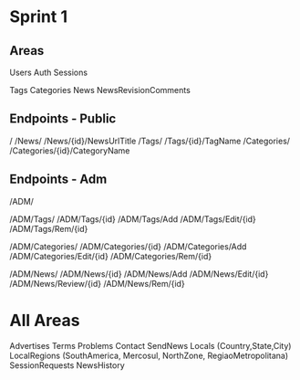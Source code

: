 # Sprint 1

## Areas
Users
Auth
Sessions

Tags
Categories
News
NewsRevisionComments

## Endpoints - Public
/
/News/
/News/{id}/NewsUrlTitle
/Tags/
/Tags/{id}/TagName
/Categories/
/Categories/{id}/CategoryName

## Endpoints - Adm
/ADM/

/ADM/Tags/
/ADM/Tags/{id}
/ADM/Tags/Add
/ADM/Tags/Edit/{id}
/ADM/Tags/Rem/{id}

/ADM/Categories/
/ADM/Categories/{id}
/ADM/Categories/Add
/ADM/Categories/Edit/{id}
/ADM/Categories/Rem/{id}

/ADM/News/
/ADM/News/{id}
/ADM/News/Add
/ADM/News/Edit/{id}
/ADM/News/Review/{id}
/ADM/News/Rem/{id}

# All Areas

Advertises
Terms
Problems
Contact
SendNews
Locals (Country,State,City)
LocalRegions (SouthAmerica, Mercosul, NorthZone, RegiaoMetropolitana)
SessionRequests
NewsHistory
